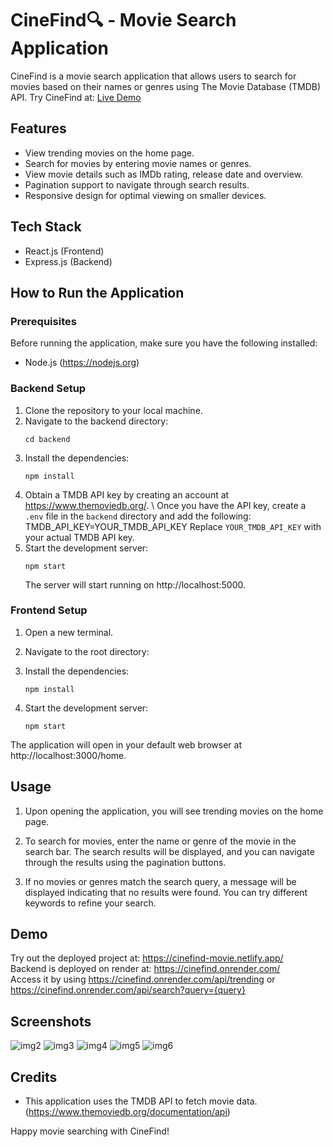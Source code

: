 # CineFind🔍 - Movie Search Application
CineFind is a movie search application that allows users to search for movies based on their names or genres using The Movie Database (TMDB) API.
Try CineFind at: [Live Demo]( https://cinefind-movie.netlify.app/)

## Features

- View trending movies on the home page.
- Search for movies by entering movie names or genres.
- View movie details such as IMDb rating, release date and overview.
- Pagination support to navigate through search results.
- Responsive design for optimal viewing on smaller devices.

## Tech Stack

- React.js (Frontend)
- Express.js (Backend)

## How to Run the Application

### Prerequisites

Before running the application, make sure you have the following installed:
- Node.js (https://nodejs.org)

### Backend Setup

1. Clone the repository to your local machine.
2. Navigate to the backend directory:
   ```
   cd backend
   ```
3. Install the dependencies:
   ```
   npm install
   ```
4. Obtain a TMDB API key by creating an account at https://www.themoviedb.org/. \ Once you have the API key, create a `.env` file in the `backend` directory and add the following:
  TMDB_API_KEY=YOUR_TMDB_API_KEY
  Replace `YOUR_TMDB_API_KEY` with your actual TMDB API key.
5. Start the development server:
   ```
   npm start
   ```
   The server will start running on http://localhost:5000.

### Frontend Setup

1. Open a new terminal.

2. Navigate to the root directory:
3. Install the dependencies:
   ```
   npm install
   ```
4. Start the development server:
   ```
   npm start
   ```
  The application will open in your default web browser at http://localhost:3000/home.

## Usage

1. Upon opening the application, you will see trending movies on the home page.

2. To search for movies, enter the name or genre of the movie in the search bar. The search results will be displayed, and you can navigate through the results using the pagination buttons.

3. If no movies or genres match the search query, a message will be displayed indicating that no results were found. You can try different keywords to refine your search.

## Demo
Try out the deployed project at: https://cinefind-movie.netlify.app/ \
Backend is deployed on render at: https://cinefind.onrender.com/ \
Access it by using https://cinefind.onrender.com/api/trending or https://cinefind.onrender.com/api/search?query={query}


## Screenshots
![img2](https://github.com/ksaisudha24/CineFind/assets/68504200/c269cb0d-b94d-49a6-9b3d-99b2c1857dc2)
![img3](https://github.com/ksaisudha24/CineFind/assets/68504200/2e2534a5-1209-4496-ad1a-7f1a19f203b7)
![img4](https://github.com/ksaisudha24/CineFind/assets/68504200/b774df63-cf8f-4181-adbe-e0d55b67f1ab)
![img5](https://github.com/ksaisudha24/CineFind/assets/68504200/85173280-dd76-4feb-8b06-08bfa94a0a26)
![img6](https://github.com/ksaisudha24/CineFind/assets/68504200/6f42d3f1-4750-4e5f-8982-9f1f5e6cd49f)

## Credits

- This application uses the TMDB API to fetch movie data. (https://www.themoviedb.org/documentation/api)

Happy movie searching with CineFind!



